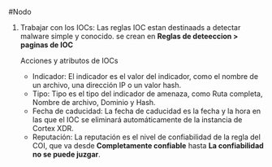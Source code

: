#Nodo

1. Trabajar con los IOCs: Las reglas IOC estan destinaads a detectar malware simple y conocido. se crean en **Reglas de deteeccion > paginas de IOC**
   
   Acciones y atributos de IOCs
   - Indicador: El indicador es el valor del indicador, como el nombre de un archivo, una dirección IP o un valor hash.
   - Tipo: Tipo es el tipo del indicador de amenaza, como Ruta completa, Nombre de archivo, Dominio y Hash.
   - Fecha de caducidad: La fecha de caducidad es la fecha y la hora en las que el IOC se eliminará automáticamente de la instancia de Cortex XDR.
   - Reputación: La reputación es el nivel de confiabilidad de la regla del COI, que va desde **Completamente confiable** hasta **La confiabilidad no se puede juzgar**.

